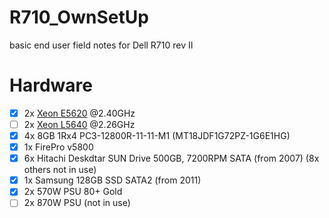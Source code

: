 # R710_OwnSetUp
basic end user field notes for Dell R710 rev II

# Hardware
- [x] 2x [Xeon E5620](https://ark.intel.com/products/47925/Intel-Xeon-Processor-E5620-12M-Cache-2-40-GHz-5-86-GT-s-Intel-QPI-) @2.40GHz 
- [ ] 2x [Xeon L5640](https://ark.intel.com/products/47926/Intel-Xeon-Processor-L5640-12M-Cache-2-26-GHz-5-86-GT-s-Intel-QPI-) @2.26GHz
- [x] 4x 8GB 1Rx4 PC3-12800R-11-11-M1 (MT18JDF1G72PZ-1G6E1HG)
- [x] 1x FirePro v5800 
- [x] 6x Hitachi Deskdtar SUN Drive 500GB, 7200RPM SATA (from 2007) (8x others not in use)
- [x] 1x Samsung 128GB SSD SATA2 (from 2011)
- [x] 2x 570W PSU 80+ Gold
- [ ] 2x 870W PSU (not in use)
